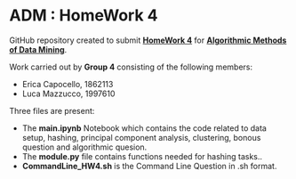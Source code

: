 # ADM : HomeWork 4

GitHub repository created to submit **[HomeWork 4](https://github.com/lucamaiano/ADM/tree/master/2022/Homework_4)** for [**Algorithmic Methods of Data Mining**](http://aris.me/index.php/data-mining-ds-2022).

Work carried out by **Group 4** consisting of the following members:

- Erica Capocello, 1862113
- Luca Mazzucco, 1997610

Three files are present:

- The **main.ipynb** Notebook which contains the code related to data setup, hashing, principal component analysis, clustering, bonous question and algorithmic quesion.
- The **module.py** file contains functions needed for hashing tasks..
- **CommandLine_HW4.sh** is the Command Line Question in .sh format.
